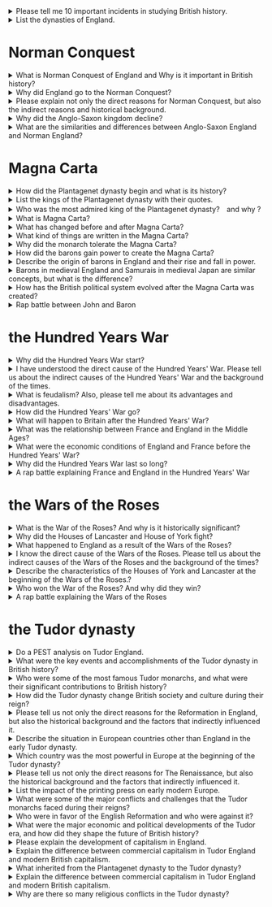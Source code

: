 <details>
<summary>Please tell me 10 important incidents in studying British history.</summary>
Here are ten important events in the history of Britain:

1. The Norman Conquest of England in 1066, which established Norman rule and changed the English language, culture, and society.
1. The Magna Carta, signed in 1215, which limited the power of the monarchy and laid the foundation for individual rights and the rule of law.
1. The Wars of the Roses, fought between the House of Lancaster and the House of York in the 15th century, which resulted in the Tudor dynasty and the rule of Henry VII.
1. The Reformation, beginning in the 16th century, which saw the Church of England break away from the Roman Catholic Church and the establishment of Protestantism.
1. The Glorious Revolution of 1688, which established parliamentary rule and led to the Glorious Revolution of 1688 and the Bill of Rights of 1689.
1. The Industrial Revolution of the 18th and 19th centuries, which transformed Britain from an agricultural society into an industrial power and had far-reaching effects on the world.
1. The British Empire, which at its height controlled a quarter of the world's land and population and had a profound impact on the development of modern society.
1. The World Wars of the 20th century, which saw Britain play a leading role in both conflicts and shape the outcome of the First and Second World Wars.
1. The decline of the British Empire after World War II and the emergence of the United States as a superpower, which marked the end of Britain's role as a dominant world power.
1. The British membership in the European Union, which has been a defining feature of British politics and society since the country joined in 1973 and ultimately voted to leave in 2016 in the Brexit referendum.

</details>


<details>
<summary>List the dynasties of England.</summary>
England has been ruled by several dynasties throughout its history. Here is a list of the major dynasties that have ruled England:

1. Anglo-Saxon dynasty (5th to 11th centuries): This dynasty was founded by Germanic tribes who invaded England in the 5th century and established a series of kingdoms. The most powerful of these kingdoms was Wessex, which eventually unified England in the 9th century.
1. Norman dynasty (11th to 12th centuries): The Norman dynasty was established following the Norman Conquest of England in 1066. William the Conqueror, a Norman duke, became the first Norman king of England.
1. Plantagenet dynasty (12th to 14th centuries): The Plantagenet dynasty was founded by Henry II, who became king of England in 1154. This dynasty was one of the longest and most influential in English history, and it saw the growth of a strong central monarchy, the development of the common law, and the establishment of the Parliament.
1. Lancaster and York dynasties (14th to 15th centuries): The Lancaster and York dynasties were the result of the conflict known as the War of the Roses, which took place between 1455 and 1487. The Lancaster dynasty was established by Henry IV, while the York dynasty was established by Edward IV.
1. Tudor dynasty (15th to 17th centuries): The Tudor dynasty was established by Henry VII, who became king of England in 1485. This dynasty saw the reigns of some of England's most famous monarchs, including Henry VIII and Elizabeth I. The Tudors were responsible for the English Reformation, which saw England break away from the Roman Catholic Church and establish the Church of England.
1. Stuart dynasty (17th to 18th centuries): The Stuart dynasty was established by James I, who became king of England in 1603. This dynasty saw the reign of some of England's most controversial monarchs, including Charles I and James II, and it was marked by political instability, civil war, and revolution.
1. Hanoverian dynasty (18th to 19th centuries): The Hanoverian dynasty was established by George I, who became king of England in 1714. This dynasty saw the growth of the British Empire and the development of the Industrial Revolution.
1. Windsor dynasty (20th to present): The Windsor dynasty was established by George V in 1917, when the name of the royal family was changed from the Saxe-Coburg and Gotha to the Windsor. This dynasty has seen the reigns of some of England's most well-known monarchs, including Queen Elizabeth II.

</details>

# Norman Conquest
 
<details>
<summary>What is Norman Conquest of England and Why is it important in British history?</summary>
The Norman Conquest of England was a significant event in British history that took place in 1066. The Norman Conquest was led by William the Conqueror, a Norman nobleman who became the Duke of Normandy in northern France.

William sought to claim the English throne after the death of King Edward the Confessor in 1066, and he launched an invasion of England with a large Norman army. The Norman forces defeated the English army at the Battle of Hastings, and William was crowned King of England on Christmas Day in 1066.

The Norman Conquest of England is considered one of the most important events in British history because it had a profound impact on the country's political, social, and cultural landscape. The Norman rulers brought with them new ideas and institutions, including the feudal system, which changed the way land was held and administered in England. They also introduced Norman law, which became the basis for the English legal system, and Norman architecture, which influenced the design and construction of churches and castles in England.

In addition, the Norman Conquest led to the Normanization of the English aristocracy, as many of the English nobles were replaced by Norman nobles, who brought with them a Norman cultural and political influence. This Norman influence had a lasting impact on English society, language, and identity, and helped shape the development of England as a nation.

Overall, the Norman Conquest of England was a turning point in British history that marked the beginning of a new era of Norman rule and had a profound impact on the country's political, social, and cultural development.
</details>

<details>
<summary>Why did England go to the Norman Conquest? </summary>
The Norman Conquest of England in 1066 was a result of several factors, including political rivalries, disputes over the English throne, and the ambitions of Norman nobles.

At the time of the Conquest, England was ruled by King Edward the Confessor, who died without an heir in 1066. This created a power vacuum and several individuals claimed the right to the English throne, including Harold Godwinson, an English nobleman, and William, Duke of Normandy.

William claimed that he had been promised the English throne by King Edward, and when Harold was crowned King of England, William saw this as a challenge to his claim. He gathered a large army and invaded England, culminating in the Battle of Hastings in 1066.

In addition to the political rivalries and disputes over the throne, the Norman Conquest was also driven by the ambitions of Norman nobles, who saw an opportunity to expand their power and influence in England. The Norman nobles were part of the Norman-French aristocracy, which was rapidly expanding its territory in Europe at the time, and the Conquest provided a means for them to gain further wealth and power.

Ultimately, the Norman Conquest of England was a result of a complex interplay of political, social, and cultural factors, and it had a profound impact on the history of England and the development of the British nation.
</details>

<details>
<summary>
Please explain not only the direct reasons for Norman Conquest, but also the indirect reasons and historical background.
</summary>
The Norman Conquest of England in 1066 was a defining moment in English history and was the result of a combination of direct and indirect reasons, as well as a larger historical background.

Direct reasons for the Norman Conquest include:

1. Claim to the throne: William, Duke of Normandy, believed that he had a strong claim to the English throne through his distant relationship to the previous Anglo-Saxon king, Edward the Confessor.
1. Harold's coronation: When Edward died in 1066, the Anglo-Saxon nobleman Harold Godwinson was crowned king of England. This was seen as a violation of Norman rights and a challenge to William's own claim to the throne.

Indirect reasons for the Norman Conquest include:

1. The weakness of the Anglo-Saxon state: By the 11th century, the Anglo-Saxon kingdom was in a state of political and military decline. This made it easier for William to invade and conquer England.
1. Norman military might: The Normans were known for their military prowess and their ability to build strong fortifications. This gave them an advantage over the Anglo-Saxons in the event of a conflict.
1. The influence of the Church: The Pope supported William's claim to the English throne and blessed the Norman Conquest, giving it a religious legitimacy.

The larger historical background that influenced the Norman Conquest includes the Viking raids and invasions of England in the 9th and 10th centuries. These raids weakened the Anglo-Saxon state and created a power vacuum that was eventually filled by Norman nobles like William. Additionally, the Norman conquest was part of a larger pattern of Norman expansion throughout Europe, as Norman nobles sought to extend their power and influence beyond their home territory in Normandy.

All of these factors combined to create the conditions for the Norman Conquest of England in 1066. The Norman victory at the Battle of Hastings marked the end of Anglo-Saxon England and the beginning of Norman rule, which would have a profound impact on English history and culture for generations to come.

</details>

<details>
<summary>
Why did the Anglo-Saxon kingdom decline?
</summary>
The decline of the Anglo-Saxon kingdom was a complex process that was influenced by a number of factors. Some of the most significant reasons for the decline of the Anglo-Saxon kingdom include:

1. Viking raids and invasions: The Viking raids and invasions that took place in the 9th and 10th centuries were a major factor in the decline of the Anglo-Saxon kingdom. The Vikings disrupted trade, pillaged and burned settlements, and created political instability, which weakened the power and influence of the Anglo-Saxon king.
1. Political fragmentation: The Anglo-Saxon kingdom was divided into many small kingdoms, each ruled by a king. This fragmented political structure made it difficult for the Anglo-Saxons to mount a unified defense against external threats, such as the Vikings.
1. Economic decline: The decline of the Anglo-Saxon economy was another important factor in the decline of the kingdom. This was due in part to the disruption caused by the Viking raids and invasions, as well as to changes in trade patterns and a decline in agricultural production.
1. Instability and civil war: The Anglo-Saxon kingdom was plagued by political instability and civil war, as rival factions and powerful nobles competed for power and influence. This internal conflict weakened the kingdom and made it more vulnerable to external threats.
1. Influence of the Church: The Church was a major player in Anglo-Saxon society, and its power and influence grew over time. The Church became a center of wealth and influence, and the bishops and abbots who held lands and ruled over their own territories became increasingly powerful. This fragmented the political structure of the kingdom and contributed to its decline.

All of these factors combined to create the conditions for the decline of the Anglo-Saxon kingdom. By the time of the Norman Conquest in 1066, the Anglo-Saxon state was in a state of political and military decline, which made it easier for the Norman nobles to invade and conquer England.
</details>




<details>
<summary>
What are the similarities and differences between Anglo-Saxon England and Norman England?
</summary>

 
Anglo-Saxon England (ca. 5th-11th centuries) and Norman England (ca. 11th-12th centuries) were two distinct historical periods in England with both similarities and differences.

Similarities between Anglo-Saxon England and Norman England include:

1. Germanic roots: Both periods were characterized by the dominance of Germanic culture, language, and customs.
1. Feudalism: Both Anglo-Saxon England and Norman England were feudal societies, in which lords held lands and provided protection to their tenants in exchange for loyalty and service.
1. Christianity: Christianity was the dominant religion in both periods, although the specific forms and practices of the faith evolved over time.

Differences between Anglo-Saxon England and Norman England include:
1. Political structure: Anglo-Saxon England was divided into many small kingdoms, each ruled by a king, while Norman England was centralized and dominated by a powerful monarchy.
1. Law and order: Anglo-Saxon England was known for its legal system, which was based on customary law and local traditions, while Norman England was characterized by the imposition of a more centralized and formal legal system.
1. Architecture: Anglo-Saxon England is associated with the rise of Christian monasteries and the development of Romanesque architecture, while Norman England is known for the construction of grand Gothic cathedrals and castles.
1. Culture: Anglo-Saxon England was known for its epic poetry, such as Beowulf, while Norman England was characterized by the introduction of Norman-French culture and the flowering of Norman-French literature.

The Norman Conquest of 1066 marked a major turning point in English history, as the Norman nobles who conquered England brought with them their own culture, language, and traditions, which gradually merged with and transformed the existing Anglo-Saxon culture. The result was a unique and rich cultural blend that defined the culture of medieval England.

</details>

 
# Magna Carta

<details>
<summary>How did the Plantagenet dynasty begin and what is its history? </summary>
The Plantagenet dynasty was a powerful and influential dynasty that ruled England from 1154 to 1485. The dynasty was founded by Henry II, who became king of England in 1154 following the death of King Stephen.

Henry II was a powerful and energetic monarch who established a strong central monarchy and expanded the territories under English control. He was also responsible for the development of the common law and the establishment of the royal court system.

The Plantagenets were marked by their strong and capable monarchs, who continued to expand the territories under English control and strengthen the central monarchy. Some of the most famous Plantagenet monarchs include Richard the Lionheart, John, and Edward I.

However, the later years of the Plantagenet dynasty were marked by political instability and conflict. The Wars of the Roses, which took place between the Lancaster and York dynasties, was a result of the long-standing tensions and rivalries within the Plantagenet dynasty.

Despite its challenges, the Plantagenet dynasty left a lasting impact on English history. The dynasty saw the growth of a strong central monarchy, the development of the common law, and the establishment of the Parliament, all of which had a lasting influence on the political and cultural landscape of England.

</details>

<details>
<summary>List the kings of the Plantagenet dynasty with their quotes. </summary>

The Plantagenet dynasty was a long-ruling dynasty that ruled England from 1154 to 1485. Here is a list of the Plantagenet kings of England and some of their famous quotes:

1. Henry II (r. 1154-1189) - "Who will rid me of this troublesome priest?" (referring to Thomas Becket, the Archbishop of Canterbury, who was later murdered)
1. Richard the Lionheart (r. 1189-1199) - "God grant me the serenity to accept the things I cannot change, the courage to change the things I can, and the wisdom to know the difference." (often attributed to Richard, although there is no direct historical evidence for this)
1. John (r. 1199-1216) - "I am not a king, but the slave of the universe." (John was often depicted as a weak and ineffective ruler, and this quote reflects his own self-perception)
1. Henry III (r. 1216-1272) - "If we have found grace in thy sight, show us a sign of thy favour, that those who hate us may see it and be put to shame." (from the famous "Edward the Confessor's Crown" prayer)
1. Edward I (r. 1272-1307) - "I am come to see for myself and to speak for myself." (Edward was known for his personal involvement in government, and this quote reflects his desire to be a hands-on ruler)
1. Edward II (r. 1307-1327) - "I know my lord the king well enough; he will never do what he says." (this quote, spoken by a contemporary chronicler, reflects Edward's reputation for being indecisive and ineffective)
1. Edward III (r. 1327-1377) - "It is not for kings to keep faith." (this quote, spoken by Edward himself, reflects his willingness to use deceit and broken promises as a political tool)
1. Richard II (r. 1377-1399) - "For God's sake, let us sit upon the ground and tell sad stories of the death of kings." (from Shakespeare's play "Richard II")

The Plantagenet dynasty was one of the most influential in English history, and the reigns of these kings saw significant changes and developments in politics, culture, and society. The quotes attributed to these rulers provide a glimpse into their personalities and legacies.

</details>


<details>
<summary>Who was the most admired king of the Plantagenet dynasty?　and why ?</summary>

It is difficult to determine who was the most admired king of the Plantagenet dynasty, as opinions on this matter can vary greatly depending on historical perspective and personal bias. However, some of the kings from this dynasty who are often considered to be the most admired include:

1. Richard the Lionheart (r. 1189-1199): Richard is often remembered as a great military leader and a brave warrior. He is best known for his leadership during the Third Crusade, where he was widely praised for his courage and prowess in battle.
1. Edward I (r. 1272-1307): Edward I is often regarded as one of the greatest English kings of the Middle Ages. He is credited with strengthening the power of the monarchy and consolidating English rule over Wales and Scotland.
1. Edward III (r. 1327-1377): Edward III is often considered to be one of the most successful English kings of the Middle Ages. He was a charismatic and effective leader who transformed England into a major military power and led the country to several victories in the Hundred Years' War.

Ultimately, the admiration and legacy of these kings (and others from the Plantagenet dynasty) will depend on a variety of factors, including their political, military, and personal achievements, as well as their impact on subsequent generations.

</details>


<details>
<summary>What is Magna Carta? </summary>
Magna Carta is a significant historical document signed by King John of England in 1215. It is often considered to be one of the most important legal documents in the history of Western democracy. The term "Magna Carta" is Latin for "Great Charter."

Magna Carta was created as a means of resolving a conflict between the king and the barons, who were powerful landowners and leaders of medieval England. The document established the principle that everyone, including the monarch, was subject to the law and that the king could not act arbitrarily or without the consent of his subjects.

Magna Carta set forth a number of specific rights and liberties, including protection from arbitrary imprisonment, the right to a fair trial, and the principle that taxes could not be levied without the consent of the people.

Over time, Magna Carta became an important symbol of freedom and liberty and was cited as a precedent in later legal battles and disputes, including the American Revolution. Today, it is considered one of the earliest examples of constitutional government and remains a powerful symbol of the struggle for individual rights and democratic governance.
</details>

<details>
<summary>What has changed before and after Magna Carta? </summary>
The signing of Magna Carta marked a turning point in the relationship between the monarchy and the people in England, and had far-reaching effects on the development of Western society. Before Magna Carta, the monarch was considered to be above the law and had complete power over the kingdom and its subjects. This led to abuses of power, arbitrary rule, and a general lack of protections for individual rights and liberties.

After Magna Carta, the principle was established that the monarch was subject to the law and that the rights and liberties of the people were protected. This had a profound impact on the development of constitutional government and the rule of law. The document established the principle of due process and limited the power of the monarchy, paving the way for future constitutional developments, such as the Bill of Rights in 1689.

Magna Carta also established the idea that the king could not raise taxes or make decisions without the consent of the people, which laid the foundation for representative government and the development of democratic institutions.

Overall, Magna Carta marked a shift towards a more limited monarchy and a more representative and democratic form of government, and its ideas and principles have had a lasting impact on the development of Western political and legal systems.

</details>


<details>
<summary>What kind of things are written in the Magna Carta?</summary>

The Magna Carta, or the Great Charter, is a document that was signed by King John of England in 1215. It is considered one of the most important legal documents in the history of England and is widely regarded as a cornerstone of modern democracy.

The Magna Carta contains 63 clauses that address various issues of medieval English life and law, including the rights of free men, the rights of the Church, and the limitations on royal power. Some of the key provisions of the Magna Carta include:

Clause 39: No freeman shall be taken or imprisoned, or be disseised of his freehold, or liberties, or free customs, or be outlawed, or exiled, or any otherwise destroyed; nor will we proceed against or prosecute him, except by the lawful judgment of his peers, or by the law of the land.

Clause 40: To no one will we sell, to no one will we deny or delay right or justice.

Clause 61: Since, moreover, for God and the improvement of our kingdom and for the better allaying of the discord arisen between us and our barons, we have granted all these concessions, desirous that they should enjoy them in complete and firm endurance forever, we give and grant to them the underwritten security, namely, that the barons may elect twenty-five barons of the kingdom, whom they wish, who shall be bound with all their might, to observe, hold, and cause to be observed, the peace and liberties we have granted and confirmed to them by this our present Charter, so that if we, or our justiciar, or our bailiffs or any one of our officers, shall in anything be at fault towards anyone, or shall have broken any one of the articles of this peace or of this security, and the offense be notified to four of the said twenty-five barons, the said four barons shall repair to us (or our justiciar, if we are out of the realm) and, laying the transgression before us, petition that we cause that to be redressed without delay. And if we shall not have corrected the transgression (or, in the event of our being out of the realm, if our justiciar shall not have corrected it) within forty days, counting from the time it has been intimated to us (or to our justiciar, if we should be out of the realm), the said four barons shall refer that case to the rest of the twenty-five barons, who may distrain upon and assail us in every way possible, with the support of the whole community of the land, by seizing our castles, lands, possessions, or anything else saving only our own person and those of the queen and our children, until, in their opinion, amends shall have been made; and when amends have been made, they shall obey us as before.

These provisions and others in the Magna Carta were revolutionary for their time, as they placed limits on the power of the monarch and established the idea of individual rights and freedoms. While many of the provisions of the Magna Carta have since been modified or abolished, its significance as a cornerstone of Western democracy continues to be recognized and celebrated.



</details>


<details>
<summary>Why did the monarch tolerate the Magna Carta?</summary>
King John of England agreed to sign the Magna Carta in 1215 under duress, as a result of pressure from the barons, who were powerful landowners and leaders of medieval England. The barons were dissatisfied with the king's rule and the arbitrary manner in which he exercised his power, and they threatened to rebel if he did not agree to their demands.

King John was in a difficult position, as he was facing a number of challenges, including military conflicts, economic difficulties, and a general loss of support among the population. In order to avoid a civil war, he agreed to sign the Magna Carta and accept the terms laid out by the barons.

However, it's important to note that King John did not fully abide by the terms of the Magna Carta, and he continued to exert his power in an arbitrary and unchecked manner. Nevertheless, the document had a lasting impact and established the principle that the monarch was subject to the law and that the rights and liberties of the people were protected.

Over time, the Magna Carta became an important symbol of freedom and liberty, and its ideas and principles have had a lasting impact on the
</details>

<details>
<summary>How did the barons gain power to create the Magna Carta? </summary>
The barons, who were powerful landowners and leaders of medieval England, gained their power and influence through a combination of wealth, military strength, and control over large territories. Many of the barons held positions of power and influence in local government, and they had the ability to raise armies and influence political decisions.

In the early 13th century, the barons grew increasingly dissatisfied with the rule of King John, who was seen as arbitrary and abusive in the exercise of his power. The barons were particularly concerned about the king's ability to raise taxes and make decisions without the consent of the people, as well as his disregard for the rights and liberties of the population.

The barons came together and threatened to rebel against the king if he did not agree to their demands. King John was facing a number of challenges, including military conflicts and a general loss of support among the population, and he agreed to sign the Magna Carta in order to avoid a civil war.

It was through their wealth, military strength, and control over large territories that the barons were able to exert pressure on the king and gain the power to create the Magna Carta. The document marked a significant shift in the relationship between the monarchy and the people, and established the principle that the monarch was subject to the law and that the rights and liberties of the people were protected.
</details>

<details>
<summary>Describe the origin of barons in England and their rise and fall in power. </summary>
The barons were a class of powerful landowners and leaders in medieval England. They originated from the Norman nobles who were granted lands and titles by William the Conqueror after the Norman Conquest of England in 1066. Over time, the barons gained control over large territories, and their wealth and military strength allowed them to wield significant political power and influence.

During the early Middle Ages, the barons held important positions in local government and were involved in making decisions about taxation and law enforcement. They also had the ability to raise armies and influence political decisions at the national level.

In the late 12th and early 13th centuries, the barons grew increasingly dissatisfied with the rule of King John, who was seen as arbitrary and abusive in the exercise of his power. The barons came together and threatened to rebel against the king if he did not agree to their demands, which led to the signing of the Magna Carta in 1215.

After the signing of Magna Carta, the barons continued to play an important role in politics and government, and many of them held positions of power and influence in the courts and the administration. However, over time, the power of the barons began to decline, as the monarchy regained its strength and the centralization of power and administration made it more difficult for them to wield significant influence.

By the late Middle Ages, the barons had lost much of their power and influence, as the monarchs of England consolidated their control over the kingdom and the centralization of power contin
</details>

<details>
<summary>Barons in medieval England and Samurais in medieval Japan are similar concepts, but what is the difference? </summary>
While the barons of medieval England and the samurai of medieval Japan were both powerful social and political elites in their respective societies, there are several key differences between them.

1. Historical context: The barons of England and the samurai of Japan lived in different historical contexts, with different political, cultural, and economic systems. The barons were part of the feudal system in England, while the samurai were part of the feudal warrior class in Japan.
1. Source of power: The barons' power came from their control over land and the obligation of their tenants to provide them with military support, while the samurai's power came from their status as warriors and their close relationship with the ruling nobility in Japan.
1. Social status: The barons were part of the landed nobility in England, while the samurai were part of the warrior class in Japan. The samurai held a higher social status and were more highly respected than the barons in their society.
1. Training and education: The barons and the samurai were trained and educated differently, with the barons often receiving a more traditional education in subjects such as law and governance, while the samurai were trained in the martial arts and in the code of bushido.
1. Role in society: The barons and the samurai had different roles in their respective societies. The barons were involved in the administration of justice and the maintenance of order in their territories, while the samurai were responsible for providing military protection and maintaining law and order in Japan.

Despite these differences, the barons of England and the samurai of Japan were both important and influential members of their societies, and their actions and decisions helped shape the political and cultural landscape of their respective countries.
</details>

<details>
<summary>How has the British political system evolved after the Magna Carta was created? </summary>
The British political system has undergone a significant evolution since the creation of the Magna Carta in 1215. The Magna Carta, also known as the Great Charter, was a landmark document that limited the power of the monarch and established the rights and freedoms of the people. It was an important step towards a more democratic and constitutional monarchy in England, and it had a lasting impact on the development of the British political system.

Here are some key developments in the evolution of the British political system after the Magna Carta:

1. The development of parliamentary democracy: The Magna Carta helped lay the foundations for a more representative form of government in England, and over time, the concept of parliamentary democracy emerged. The first Parliament was established in the 13th century, and over time, it became an important institution that represented the interests of the people and provided a check on the power of the monarch.
1. The evolution of the monarchy: The power of the monarchy was limited by the Magna Carta, and over time, the monarchy became a constitutional institution, with limited powers and responsibilities. The monarch became a symbolic figurehead, while the real power was exercised by the elected representatives in Parliament.
1. The growth of individual rights and freedoms: The Magna Carta established the principle that everyone, including the monarch, was subject to the law and that the rights and freedoms of the people were protected. Over time, individual rights and freedoms were expanded, and the concept of civil liberties became an important part of the British political system.
1. The expansion of the British Empire: The British Empire was established during the 17th and 18th centuries, and it had a significant impact on the evolution of the British political system. The Empire expanded the reach of British power and influence, and it helped to establish Britain as a dominant global power.
1. The development of political parties: The modern political parties that exist in the UK today, such as the Conservative Party and the Labour Party, emerged in the 19th and 20th centuries. Political parties became an important part of the democratic process, providing a means for people to express their political views and participate in the political process.

Overall, the British political system has evolved significantly since the creation of the Magna Carta, and it has become a complex and dynamic system that reflects the changing needs and interests of the British people.

</details>

<details>
<summary>Rap battle between John and Baron</summary>
John:
I'm the King, I'm the law, I'm the one who's in control
You can't deny it, I'm the one who holds the throne
My power is absolute, and you must obey my will
You can't challenge me, so just accept your fate and be still

Baron:
You may be the King, but I'm the one with the power
My wealth and influence are greater than yours by the hour
I'm not afraid to stand up to you and fight for my rights
You can't ignore me, so let's make a deal and end this fight

John:
I'm the King, and I won't be swayed by your words
My authority is absolute, and I will not be deterred
You may have wealth and influence, but I have the law
So accept your fate and bow down to me, or face the consequences of your flaw.

Baron:
I understand your power, but I won't be cowed
My wealth and influence are too great to be ignored
I'm not afraid to stand up to you and fight for my rights
So let's make a deal and end this fight, before it takes flight.

Outro:
The King and the Baron, they made a deal
A compromise that would make them both feel
That justice was served and their rights were respected
And so the two of them, their quarrels were ended.
</details>

# the Hundred Years War

<details>
<summary> Why did the Hundred Years War start? </summary>

The Hundred Years War was a conflict between England and France that lasted from 1337 to 1453. It was one of the most significant wars of the Middle Ages and had a lasting impact on both England and France.

The war had several causes, including political, economic, and personal factors. One of the main causes was the question of the English king's right to rule lands in France. In the late 13th century, King Edward I of England claimed the right to rule the French duchy of Gascony. This led to tensions between England and France, and ultimately to war.

Another cause of the war was the issue of succession to the French throne. In 1328, King Charles IV of France died without a male heir, and the French crown passed to King Edward III of England through his mother, Isabella of France. The French disputed this claim and instead crowned Philip of Valois as their new king. This led to a power struggle and eventually to the outbreak of the Hundred Years War.

Additionally, economic factors played a role in the start of the war. The English and French economies were both expanding, and the two countries were in competition for trade and commerce. This led to tensions and eventually to conflict.

Overall, the Hundred Years War was the result of a complex set of political, economic, and personal factors, and it had a profound impact on the history of England and France.

</details>


<details>
<summary> 
I have understood the direct cause of the Hundred Years' War.
Please tell us about the indirect causes of the Hundred Years' War and the background of the times.
</summary>

The Hundred Years' War was a series of conflicts fought between England and France from 1337 to 1453, and while the direct cause of the war was a dispute over the French throne, there were several indirect causes and factors that contributed to the outbreak of hostilities. Some of these include:

1. Feudalism and the role of the nobility: Feudalism was the dominant social and political system in Europe during the Middle Ages, and the nobility played a significant role in this system. In both England and France, the nobility were powerful landowners who held significant influence and power, and they often acted as rivals to the crown.
1. The struggle for power and influence in Europe: England and France were two of the most powerful states in Europe, and both were eager to expand their influence and power on the continent. The struggle for dominance between the two states was a major factor in the outbreak of the Hundred Years' War.
1. Economic interests and trade: England and France were both important trading partners, and their economies were closely tied together. Disputes over trade, tariffs, and commercial rights were a significant cause of tension between the two states and contributed to the outbreak of the war.
1. The role of the papacy: The papacy played an important role in medieval Europe, and both England and France sought to gain the support of the pope in their conflict. The papacy was often caught in the middle of the conflict, and its support could have a significant impact on the outcome of the war.
1. The impact of the Crusades: The Crusades, a series of religious wars fought in the Holy Land, had a profound impact on Europe and the relationship between England and France. The Crusades led to increased tensions between the two states, as both sought to expand their influence in the region and protect their interests in the Holy Land.

In the background of the times, the late Middle Ages was a period of great change and instability in Europe. The continent was in the midst of the Black Death, a pandemic that claimed the lives of millions of people and disrupted trade, agriculture, and society. Additionally, the rise of the nation-state and the centralization of power in Europe were transforming the political landscape of the continent, leading to increased tensions and conflict between states.

</details>

<details>
<summary> 
What is feudalism? Also, please tell me about its advantages and disadvantages.
</summary> 
Feudalism was a social, political, and economic system that dominated Europe during the Middle Ages, from the 9th to the 15th centuries. In feudalism, the king or queen granted land, known as a fief, to nobles in exchange for their loyalty and military service. The nobles, in turn, granted land to lesser lords, who provided them with military support and protection. These lords also granted land to tenants, who worked the land and provided food, goods, and services to their lords in exchange for protection and security.

Advantages of feudalism include:

1. Order and stability: Feudalism provided a stable and orderly system of government, in which each person knew their place and role in society. This stability helped to reduce conflict and maintain peace.
1. Military protection: In a world where threats from invaders and bandits were common, the feudal system provided a means of protection and security for the common people. The lords and nobles were responsible for the defense of their lands and the protection of their tenants.
1. Economic stability: The feudal system provided a means of economic stability, as the lords and tenants were tied together by a system of obligations and duties. The lords provided land and protection to their tenants, who, in turn, provided food and goods to their lords. This system of reciprocal obligations helped to ensure that everyone had a means of support.

Disadvantages of feudalism include:

1. Inequality: Feudalism was a highly unequal system, in which the lords and nobles held all the power and wealth. The common people had few rights and were largely at the mercy of their lords.
1. Lack of mobility: In feudalism, a person's social and economic status was determined by birth, and it was difficult to move up in society. This lack of mobility hindered social and economic progress.
1. Lack of innovation: The feudal system placed a great emphasis on tradition and stability, and there was little incentive for innovation or progress. This hindered the growth of trade, industry, and science.
1. Centralization of power: In feudalism, the king or queen had limited power, as the lords and nobles held significant influence and power. This decentralization of power made it difficult to enforce laws and maintain order, and contributed to the instability of the system.

Overall, while feudalism provided order and stability in a dangerous and uncertain world, it was also marked by inequality, lack of mobility, and limited opportunities for progress and innovation.


</details>

<details>
<summary> How did the Hundred Years' War go? </summary>
The Hundred Years' War was a complex and prolonged conflict that lasted from 1337 to 1453. The war was fought in several phases, with periods of relative peace interspersed with periods of intense conflict. The war was marked by a series of battles, sieges, and other military engagements, as well as by political and diplomatic maneuvering.

The first phase of the war was characterized by English victories, as the English army, led by King Edward III, won several key battles, including the Battle of Crecy and the Battle of Poitiers. These victories allowed the English to gain control over large portions of France, including the city of Calais.

However, the tide of the war began to shift in the late 14th century, as the French, under the leadership of King Joan II and his successor, King Charles VII, began to reclaim lost territory and push the English back. The French eventually succeeded in expelling the English from much of France, and the war came to an end in 1453 with the Treaty of Troyes, which recognized French control over much of the country.

The Hundred Years' War had a profound impact on the political and cultural landscape of both England and France. It resulted in significant territorial changes, with England losing control over much of France, and it also had a lasting impact on the development of national identities and the relationship between the two countries. The war was also marked by significant technological innovations, including the widespread use of longbows, which had a profound impact on the nature of medieval warfare.

Overall, the Hundred Years' War was a complex and prolonged conflict that had a lasting impact on the political and cultural landscape of England and France, and it remains an important event in the history of both countries.

</details>


<details>
<summary> What will happen to Britain after the Hundred Years' War? </summary>
After the conclusion of the Hundred Years' War in 1453, Britain underwent a number of significant changes and developments. Some of the key events and developments that took place in the aftermath of the war include:

1. The Wars of the Roses: This series of civil wars, which took place in the late 15th and early 16th centuries, was fought between the House of Lancaster and the House of York for control of the English throne. The Wars of the Roses had a profound impact on the political and social structure of England and set the stage for the rise of the Tudor dynasty.
1. The Renaissance: The period of the Renaissance, which began in Italy in the 14th century and spread to England in the 16th century, brought about significant cultural, artistic, and intellectual changes. The Renaissance had a lasting impact on England and the wider world, and it is often seen as a turning point in European history.
1. The Tudor dynasty: The Tudor dynasty, which ruled England from 1485 to 1603, was marked by significant political, religious, and cultural changes. The Tudor period saw the rise of the English Reformation, the dissolution of the monasteries, and the establishment of the Church of England.
1. The English Reformation: This period of religious and political upheaval in the 16th century saw England break away from the Roman Catholic Church and establish the Church of England. The Reformation had a profound impact on the religious, political, and cultural landscape of England, and it remains a significant event in the history of the country.
1. The expansion of the British Empire: In the centuries following the Hundred Years' War, England continued to expand its global reach, establishing colonies in the Americas, Africa, and Asia. The expansion of the British Empire had a lasting impact on the political, economic, and cultural landscape of Britain, and it remains one of the defining events in the history of the country.

These are just a few of the key events and developments that took place in the aftermath of the Hundred Years' War in England. Overall, the country underwent significant changes and transformations in the centuries that followed the war, and these events and developments continue to shape the political, cultural, and historical landscape of Britain to this day.

</details>
<details>
<summary> What was the relationship between France and England in the Middle Ages? </summary>
The relationship between France and England during the Middle Ages was marked by centuries of conflict and competition. The two countries were frequently at odds over territory, trade, and political power, and this often led to violence and war.

One of the most significant conflicts between France and England during the Middle Ages was the Hundred Years' War, which lasted from 1337 to 1453. This war was fought primarily over the control of the French territory of Aquitaine, which was held by the English crown, and it was characterized by a series of military campaigns, sieges, and battles.

In addition to the Hundred Years' War, France and England were also involved in a number of other conflicts during the Middle Ages, including the Norman Conquest of England in 1066, the Crusades, and the Wars of the Roses.

Despite these conflicts, there were also periods of relative peace and cooperation between France and England during the Middle Ages. For example, the two countries formed alliances for mutual protection and traded goods and cultural ideas.

Overall, the relationship between France and England during the Middle Ages was complex and marked by a mix of conflict and cooperation. The two countries were often at odds with one another, but they were also able to work together in pursuit of common goals.

</details>


<details>
<summary>What were the economic conditions of England and France before the Hundred Years' War?
</summary>

The economic conditions of England and France before the Hundred Years' War were characterized by growth and expansion, as well as competition between the two countries.

In England, the economy was expanding rapidly in the late 13th and early 14th centuries, driven by a growing population, increased trade and commerce, and the development of new industries such as wool production. England had a strong and wealthy merchant class, and the country was known for its high-quality wool, which was in demand in Europe and beyond.

In France, the economy was also expanding during this time, with growth in agriculture, trade, and commerce. The country was known for its rich natural resources, including wine, salt, and iron, and for its well-developed manufacturing sector, particularly in the production of textiles.

Despite these similarities, there were also differences between the economies of England and France. For example, England had a more developed system of trade and commerce, with strong connections to Europe and the wider world. In contrast, France's economy was more focused on agriculture and was dominated by a powerful nobility and wealthy landowners.

These differences, combined with political tensions and competition for trade and resources, contributed to the economic rivalry between England and France that eventually led to the Hundred Years' War.

</details>

<details>
<summary>Why did the Hundred Years War last so long?</summary>
The Hundred Years War was a series of conflicts fought between England and France from 1337 to 1453. The war lasted for 116 years and was one of the longest and most complex conflicts in medieval history. There were several factors that contributed to the length of the war, including:

1. Territorial Disputes: The war was largely driven by territorial disputes between England and France. Both countries claimed control over certain territories in France, and neither side was willing to give up these claims.
1. Power Struggles: The war was also fueled by power struggles within both England and France. Political factions within each country sought to gain control and influence over their respective governments, and the war provided an opportunity for these factions to assert their power.
1. Military Strategy: The nature of medieval warfare made it difficult for either side to achieve a decisive victory. Armies were often slow to mobilize, and battles were fought with limited technology and resources. This made it difficult for either side to achieve a quick victory and led to a prolonged conflict.
1. Changing Alliances: Over the course of the war, the alliances between various European countries shifted and changed, which complicated the conflict and made it more difficult to bring to a close.
1. Financial Constraints: The cost of maintaining a long and complex war was a major factor in the length of the Hundred Years War. Both England and France struggled to finance the conflict, which limited their ability to field large and well-equipped armies.

Taken together, these factors made it difficult for either England or France to achieve a decisive victory, which contributed to the length of the Hundred Years War. Despite its length and complexity, the war had a significant impact on the political and cultural landscape of both England and France, and it remains an important event in the history of both countries.

</details>
<details>
<summary>A rap battle explaining France and England in the Hundred Years' War</summary>

England:

I'm the king of the isles, I'm the one they call Edward
My armies are strong, and my will is unyielding
My knights are brave and my archers are skilled
My country's been fighting for a hundred years still

France:

I'm the king of the mainland, I'm Philip the Fair
My country is strong, and my people are aware
My knights are brave and my archers are true
My country's been fighting for a hundred years too

England:

I've got the longbow, it's a weapon of choice
My archers can shoot from a great distance and rejoice
My knights are strong, and my soldiers are brave
My country's been fighting for a hundred years to save

France:

I've got the crossbow, it's a weapon of might
My archers can shoot from a great distance and fight
My knights are strong, and my soldiers are brave
My country's been fighting for a hundred years to save
</details>

# the Wars of the Roses

<details>
<summary>What is the War of the Roses? And why is it historically significant?</summary>
The War of the Roses was a series of civil wars fought in England between the House of Lancaster and the House of York between 1455 and 1487. The conflict was primarily over who would rule the country, as both families had claims to the throne of England.

The name "War of the Roses" is derived from the badges used by the two opposing sides: the red rose of Lancaster and the white rose of York.

The War of the Roses was a significant event in English history for several reasons. Firstly, it marked the end of the Middle Ages and the beginning of the modern era in England. Secondly, it helped to establish the Tudor dynasty, which ruled England for the next 118 years. Thirdly, the wars had a lasting impact on the English monarchy, with many of the powers of the crown being transferred to Parliament during the Tudor era.

Additionally, the War of the Roses is also significant because it was one of the first major wars in which firearms played a major role in determining the outcome of battles. It also set the stage for the Tudor dynasty's expansion and eventual conquest of Ireland and Wales, further establishing England as a major European power.

</details>


<details>
<summary>Why did the Houses of Lancaster and House of York fight?</summary>
The Houses of Lancaster and York fought for the English throne primarily because of disputes over the rightful line of succession. At the time, there were competing claims to the throne, with several individuals from both houses laying claim to the crown.

The conflict between the two houses can be traced back to the reign of King Edward III, who had several sons. When Edward III died, his crown passed to his grandson, Richard II, who was a member of the House of Lancaster. However, when Richard II was deposed, the crown passed to Henry Bolingbroke, who became Henry IV and was a member of the House of Lancaster as well.

The disputes over the succession were further complicated by political, economic, and social factors. For example, there were tensions between the wealthy landowners and the monarchy, as well as conflicts between the English nobility and the French monarchy. Additionally, there were concerns over the power of the monarchy and the increasing influence of the common people, as well as disputes over trade and taxation.

These factors, combined with the rival claims to the throne, ultimately led to the outbreak of the War of the Roses. The conflict lasted for several decades and saw several battles and changes of power, until the Tudor dynasty was established with the coronation of Henry VII in 1485.
</details>

<details>
<summary>What happened to England as a result of the Wars of the Roses?</summary>
 
The Wars of the Roses had a profound impact on England and its people. Some of the key consequences of the conflict include:

1. The end of the Plantagenet dynasty: The Wars of the Roses marked the end of the Plantagenet dynasty, which had ruled England for over 300 years. The conflict helped to establish the Tudor dynasty, which would rule England for the next 118 years.
1. Changes to the English monarchy: The Tudor monarchs centralized power in the crown, reducing the influence of the nobility and increasing the power of the monarchy. Additionally, the Tudor dynasty introduced new laws and institutions that helped to stabilize the country after the Wars of the Roses.
1. The growth of the English economy: The Wars of the Roses had a devastating effect on the English economy, as trade was disrupted and many people were forced to flee their homes. However, in the aftermath of the conflict, the English economy experienced a period of growth and expansion, as trade and commerce resumed.
1. The rise of the English middle class: The Wars of the Roses helped to create a more equal society in England, as the power of the nobility was diminished and the influence of the middle class grew. This led to a more diverse society, with new opportunities for social mobility and economic advancement.
1. The expansion of the English state: The Tudor dynasty used the War of the Roses as an opportunity to expand the English state, conquering Wales and Ireland and establishing England as a major European power.

Overall, the Wars of the Roses had a profound impact on England, shaping the country in ways that would endure for centuries to come.
</details>

<details>
<summary>I know the direct cause of the Wars of the Roses. 
Please tell us about the indirect causes of the Wars of the Roses and the background of the times?</summary>

The Wars of the Roses were a series of civil wars fought in England from 1455 to 1487 between the House of Lancaster and the House of York. The direct cause of the conflict was a dispute over the English throne, but there were several indirect causes and factors that contributed to the outbreak of hostilities. Some of these include:

1. Weaknesses in the monarchy: The English monarchy was facing a number of challenges in the late medieval period, including weak and ineffective leadership, financial problems, and disputes over royal succession. These weaknesses contributed to a general sense of instability and uncertainty, which made it easier for rival factions to emerge and challenge the crown.
1. The impact of the Black Death: The Black Death, a pandemic that swept through Europe in the 14th century, had a profound impact on England. The disease claimed the lives of millions of people and disrupted the social, economic, and political structures of the country. This instability made it easier for rival factions to emerge and challenge the established order.
1. The role of the nobles: The English nobles played a significant role in the Wars of the Roses, as many of them held significant power and influence. They often acted as rivals to the crown, and their conflicting interests and ambitions contributed to the outbreak of hostilities.
1. The impact of the Hundred Years' War: England and France were engaged in the Hundred Years' War from 1337 to 1453, and this conflict had a significant impact on English society. The war drained the country's resources and contributed to a general sense of instability and discontent, which made it easier for rival factions to emerge and challenge the established order.
1. The impact of the Wars of the Roses: The Wars of the Roses had a profound impact on England and its people. The conflict was marked by violence and suffering, and it disrupted the social, economic, and political structures of the country. The wars also led to the decline of the medieval feudal system, as the Tudor dynasty that emerged from the conflict sought to centralize power and strengthen the monarchy.

In the background of the times, the late medieval period was a time of great change and instability in England. The country was in the midst of the Hundred Years' War with France, and the impact of the Black Death was still being felt. At the same time, the growth of towns and trade was transforming the country, leading to increased social and economic mobility, and greater opportunities for ambition and advancement. These changes and challenges created a context in which rival factions were able to emerge and challenge the established order, leading to the outbreak of the Wars of the Roses.
</details>

<details>
<summary>Describe the characteristics of the Houses of York and Lancaster at the beginning of the Wars of the Roses.?</summary>

 The Houses of York and Lancaster were two rival branches of the royal House of Plantagenet, and they had distinct characteristics that set them apart from each other at the beginning of the Wars of the Roses.

The House of Lancaster was associated with the red rose, and they claimed the throne through their descent from King Henry III. The Lancastrian cause was initially supported by many nobles and members of the gentry, and they were known for their commitment to preserving the rights and privileges of the aristocracy.

The House of York, on the other hand, was associated with the white rose, and they claimed the throne through their descent from King Edward III. The Yorkist cause was initially supported by many merchants, traders, and members of the emerging middle class, who saw them as champions of their rights and interests. The Yorkists were known for their focus on stability, order, and the rule of law, and they sought to centralize power and strengthen the monarchy.

Both houses had their own strengths and weaknesses, and the outcome of the Wars of the Roses would ultimately be shaped by the political, military, and economic factors that came into play as the conflict unfolded. Despite their differences, however, the Houses of York and Lancaster shared a common goal: to secure the English throne and establish their own dynasty.
</details>

<details>
<summary>Who won the War of the Roses? And why did they win?</summary>

The War of the Roses was a series of civil wars fought in England between the Houses of Lancaster and York between 1455 and 1487. In the end, the House of Tudor, which descended from the House of Lancaster, emerged victorious.

King Henry VII, the first Tudor king, won the war by consolidating power and defeating the last Yorkist king, Richard III, at the Battle of Bosworth Field in 1485. He then secured his claim to the throne by marrying Elizabeth of York, the daughter of the Yorkist king Edward IV, unifying the two rival houses.

Henry VII was also able to win the war through a combination of military strategy, political maneuvering, and favorable circumstances. He made alliances with powerful noble families and was able to gain support from the merchants and the common people. Additionally, the factionalism and infighting within the Yorkist camp helped Henry's cause.

Ultimately, the Tudor victory in the War of the Roses marked the end of the Middle Ages in England and the beginning of the Tudor dynasty, which would go on to have a major impact on English and world history.

</details>

<details>
<summary> A rap battle explaining the Wars of the Roses</summary>

House of York:

I'm the House of York, and I'm here to rock
My white rose is here to show that I'm the top
My claim to the throne is strong, and I won't stop
Until I take my rightful place at the top

House of Lancaster:

My red rose is here to show that I'm the one
My claim to the throne is just as strong
I won't back down, and I'll fight 'til I'm done
Until I take my rightful place at the throne

House of York:

You may have a claim, but I'm the rightful king
My white rose will show that I'm the one to bring
The peace and prosperity that this kingdom needs
And I'll make sure it's done with all due speed

House of Lancaster:

You may have a claim, but I'm the rightful king
My red rose will show that I'm the one to bring
The justice and fairness that this kingdom needs
And I'll make sure it's done with all due speed
</details>

# the Tudor dynasty

<details>
<summary>Do a PEST analysis on Tudor England.

</summary>
A PEST analysis is a framework used to analyze the external factors that could impact a particular industry or country. Here's a PEST analysis for Tudor England:

Political factors:
1. Monarchy: Tudor England was ruled by monarchs who held significant power and authority over the country, which could both stabilize and destabilize the country depending on the quality of the monarch's leadership.
1. Foreign relations: Tudor England was frequently at war with other European powers, such as France and Spain, which could impact trade, diplomacy, and military resources.
1. Religion: The Tudor period saw the English Reformation, which led to significant political and social upheaval and conflict, particularly during the reigns of Henry VIII and his daughter Elizabeth I.

Economic factors:
1. Trade: Tudor England experienced significant economic growth through trade and commerce, particularly through the wool trade and the rise of merchant capitalism.
1. Agriculture: Tudor England saw significant changes in land use and agriculture, with the enclosure movement leading to greater agricultural productivity but also social unrest.
1. Wealth distribution: The dissolution of the monasteries and the redistribution of Church land and wealth contributed to the concentration of wealth among the nobility and merchant class.

Sociocultural factors:
1. Education: Tudor England saw the growth of education, particularly through the establishment of grammar schools and the rise of humanist education.
Gender roles: Tudor England was a patriarchal society, with women having limited opportunities and rights.
1. Nationalism: Tudor England saw the emergence of a stronger sense of English national identity, particularly through the promotion of Protestantism and the wars against Scotland and Spain.

Technological factors:
1. Printing press: The invention of the printing press in the 15th century had a significant impact on Tudor England, allowing for the wider dissemination of ideas and information.
1. Navigation: Tudor England saw significant advances in navigation and exploration, which contributed to the growth of trade and the development of the British Empire.
1. Military technology: Tudor England saw advances in military technology, particularly in naval warfare, which contributed to England's military strength and success in foreign conflicts.

Overall, Tudor England was shaped by a complex mix of political, economic, sociocultural, and technological factors that impacted its development and trajectory. The Tudor era was a period of significant change and transformation, with long-lasting impacts on British history and culture.




</details>

<details>
<summary>What were the key events and accomplishments of the Tudor dynasty in British history?
</summary>
The Tudor dynasty in British history was a significant period that spanned from 1485 to 1603. Some of the key events and accomplishments of the Tudor dynasty include:

1. The end of the Wars of the Roses and the establishment of the Tudor dynasty under Henry VII in 1485.
1. The reign of King Henry VIII, which saw the establishment of the Church of England, the dissolution of the monasteries, and the beginning of the English Reformation.
1. The accession of Elizabeth I to the throne in 1558, which saw a period of relative stability, economic growth, and cultural flourishing in England.
1. The defeat of the Spanish Armada in 1588, which established England as a major naval power and marked the beginning of the country's rise to global dominance.
1. The exploration and colonization of the New World, including the establishment of colonies in North America and the circumnavigation of the globe by Sir Francis Drake.
These events and accomplishments of the Tudor dynasty had a profound impact on the development of British history, shaping the country's politics, religion, culture, and global influence.

</details>



<details>
<summary>Who were some of the most famous Tudor monarchs, and what were their significant contributions to British history?</summary>
The Tudor dynasty in British history saw several famous monarchs who made significant contributions to the country's development. Some of the most well-known Tudor monarchs and their significant accomplishments include:

1. Henry VII: The first Tudor monarch who founded the dynasty after winning the Battle of Bosworth Field in 1485. He established the Tudor monarchy and brought peace and stability to England after decades of war.
1. Henry VIII: One of the most famous Tudor monarchs who is best known for his six marriages, the establishment of the Church of England, and the dissolution of the monasteries. He was also an important patron of the arts and culture.
1. Edward VI: Henry VIII's only son who succeeded him to the throne at the age of nine. He was a devout Protestant and played a significant role in advancing the English Reformation.
1. Mary I: The daughter of Henry VIII and Catherine of Aragon, who ruled England from 1553-1558. She was a devout Catholic and known for her efforts to restore Catholicism in England, which earned her the nickname "Bloody Mary."
1. Elizabeth I: One of the most famous Tudor monarchs who ruled England from 1558-1603. She was known for her strong leadership, patronage of the arts and culture, and her role in establishing England as a major naval power. Her reign was a period of relative peace, stability, and cultural flourishing, known as the Elizabethan era.

These Tudor monarchs played a significant role in shaping British history and their legacies are still felt today.

</details>

<details>
<summary>How did the Tudor dynasty change British society and culture during their reign?

</summary>
The Tudor dynasty had a significant impact on British society and culture during their reign. Some of the key changes include:

1. Religious Reformation: The establishment of the Church of England under Henry VIII and the English Reformation had a lasting impact on British society and culture. It changed the country's religious landscape and led to the development of a distinct English form of Protestantism.
1. Centralization of Power: The Tudors worked to centralize power in the monarchy and establish a strong, centralized government. This helped to bring stability and unity to the country, and paved the way for the emergence of a modern nation-state.
1. Cultural Renaissance: The Tudor period was a time of cultural flourishing, with a renewed interest in literature, art, and music. This led to the emergence of some of the greatest works in English literature, including the plays of William Shakespeare.
1. Exploration and Colonization: The Tudor dynasty oversaw the exploration and colonization of the New World, including the establishment of colonies in North America and the circumnavigation of the globe by Sir Francis Drake. This had a profound impact on British culture, expanding the country's horizons and bringing new ideas and perspectives to the forefront.

Overall, the Tudor dynasty played a pivotal role in shaping British society and culture during their reign, and their legacy is still felt today.

</details>

<details>
<summary>Please tell us not only the direct reasons for the Reformation in England, but also the historical background and the factors that indirectly influenced it.

</summary>
The English Reformation was a significant event in British history that led to the establishment of the Church of England and the separation from the Roman Catholic Church. While the direct reasons for the Reformation in England are well-known and include Henry VIII's desire for an annulment and the establishment of his own church, there were also several historical and indirect factors that influenced it. Some of these factors include:

1. The Renaissance: The Renaissance was a cultural and intellectual movement that swept across Europe in the 15th and 16th centuries. It led to a renewed interest in classical learning, humanism, and individualism, which challenged the authority of the Catholic Church and paved the way for religious reform. 
1. The Printing Press: The invention of the printing press in the 15th century made it easier and cheaper to produce books and other printed materials. This helped to spread ideas and information more widely, including religious ideas and critiques of the Catholic Church.
1. Nationalism: Nationalism was a growing force in Europe during the Tudor period, as countries began to define themselves in terms of their own cultures, languages, and identities. This led to a desire for greater national independence and a rejection of the authority of the Roman Catholic Church, which was seen as a foreign power.
1. Political and Economic Factors: The Tudor period was a time of significant political and economic change, as the monarchy consolidated its power and the country transitioned from a feudal to a capitalist economy. This led to tensions between the monarch and the Catholic Church, as well as a desire for greater control over church property and wealth.

Overall, the English Reformation was influenced by a complex set of historical and indirect factors, as well as more direct reasons such as Henry VIII's personal desires and political ambitions.

</details>

<details>
<summary>Describe the situation in European countries other than England in the early Tudor dynasty.</summary>
In the early Tudor dynasty, which began in 1485, Europe was a region of significant political, social, and economic change. Here are some of the key developments in other European countries during this period:

1. Italy: The Italian Renaissance was in full swing during the early Tudor period, with Florence, Rome, and Venice emerging as major cultural and artistic centers. The period also saw a number of wars and conflicts between the city-states of Italy.
1. France: The early Tudor period in France was marked by the reign of King Louis XII and the rise of the French Renaissance. The country was involved in a number of wars, including the Italian Wars, which saw France attempting to expand its territory and influence in Italy.
1. Spain: Spain was ruled by the Catholic monarchs, Ferdinand II and Isabella I, during the early Tudor period. They completed the Reconquista, the long process of retaking Spain from the Muslim Moors, and also sponsored the voyages of Christopher Columbus to the New World.
1. Holy Roman Empire: The Holy Roman Empire was ruled by Maximilian I during the early Tudor period. The empire was in a state of flux, with the emperor attempting to centralize power and assert his authority over the various states and territories within the empire.

Overall, the early Tudor period in Europe was marked by significant political, cultural, and economic change, as well as a number of wars and conflicts between European powers.

</details>

<details>
<summary>
Which country was the most powerful in Europe at the beginning of the Tudor dynasty?
</summary>
At the beginning of the Tudor dynasty, which started with the reign of Henry VII in 1485, the most powerful country in Europe was probably the Kingdom of France. France was a major military and economic power with a large population, a well-trained army, and a strong central government. The French monarchy was also expanding its territories and influence in Europe through a series of military campaigns and diplomatic alliances.

However, other European powers, such as Spain, the Holy Roman Empire, and the Ottoman Empire, were also significant players on the European stage and had their own strengths and influence. The balance of power in Europe was constantly shifting during the Tudor era, with various countries vying for dominance and influence in a complex web of alliances and conflicts.

</details>

<details>
<summary>Please tell us not only the direct reasons for The Renaissance, but also the historical background and the factors that indirectly influenced it.
</summary>
The Renaissance was a period of cultural, artistic, and intellectual flourishing that began in Italy in the 14th century and spread throughout Europe in the 15th and 16th centuries. While the direct reasons for the Renaissance are well-known, including a renewed interest in classical learning and humanism, there were also several historical and indirect factors that influenced it. Some of these factors include:

1. The Crusades: The Crusades were a series of religious wars fought between Christians and Muslims in the Middle East from the 11th to the 13th centuries. They led to a renewed interest in the cultures and learning of the ancient world, as well as a greater openness to other cultures and ideas.
1. The Black Death: The Black Death was a devastating pandemic that swept across Europe in the 14th century, killing millions of people. It led to significant social and economic changes, as well as a sense of urgency and a desire to find new ways of thinking and living.
1. The Printing Press: The invention of the printing press in the 15th century made it easier and cheaper to produce books and other printed materials. This helped to spread ideas and information more widely, including new ideas about science, philosophy, and the arts.
1. Patronage: The Renaissance was supported by wealthy patrons, including popes, princes, and merchants, who commissioned and financed works of art and literature. This allowed artists and writers to focus on their craft and produce some of the greatest works of the period.

Overall, the Renaissance was influenced by a complex set of historical and indirect factors, as well as more direct reasons such as a renewed interest in classical learning and humanism. These factors combined to create a period of great intellectual, artistic, and cultural innovation that transformed Europe and had a lasting impact on the world.

</details>

<details>
<summary>List the impact of the printing press on early modern Europe.</summary>
The printing press, invented by Johannes Gutenberg in the mid-15th century, had a profound impact on early modern Europe. Here are some of the ways in which the printing press affected European society and culture:

1. Increased availability of books and information: With the printing press, books and other printed materials could be produced more quickly and cheaply than ever before. This made them more widely available, leading to a more literate and informed population.
1. Spread of ideas: The printing press facilitated the spread of new ideas and information, including scientific discoveries, religious texts, and political and philosophical ideas. This led to a greater exchange of ideas and a more dynamic intellectual culture.
1. Standardization of language: The printing press also helped to standardize written languages, as printed books were produced in a standardized format and spelling. This contributed to the development of national identities and the emergence of modern national languages.
1. Economic and social impact: The printing press created new economic opportunities, such as the printing and sale of books, and led to the growth of the publishing industry. It also facilitated the rise of a new class of literate and educated individuals, contributing to social mobility and the growth of the middle class.
1. Political impact: The printing press contributed to the spread of political ideas and the development of political movements, including the Protestant Reformation. It also helped to spread news and information more quickly, leading to the development of public opinion and the growth of a more informed citizenry.

Overall, the printing press had a transformative impact on early modern Europe, contributing to the spread of knowledge, the development of national identities, and the growth of new industries and social classes.

</details>

<details>
<summary>What were some of the major conflicts and challenges that the Tudor monarchs faced during their reigns?</summary>
The Tudor monarchs faced a number of conflicts and challenges during their reigns, some of the major ones include:

1. War and International Conflicts: England was involved in several international conflicts during the Tudor period, including the Hundred Years' War and conflicts with Scotland, France, and Spain. The Tudor monarchs had to balance their military ambitions with the need to maintain stability at home and manage England's relationships with other powers.
1. Religious Conflicts: The Tudor period was marked by religious turmoil, particularly with the emergence of the Protestant Reformation. Henry VIII's break with the Catholic Church and his establishment of the Church of England led to years of conflict and unrest, as well as persecution of Catholics and Protestants alike.
1. Dynastic Challenges: The Tudors faced several challenges to their claim to the throne, including the Wars of the Roses, which was a civil war fought between the House of Lancaster and the House of York. The Tudor monarchs also had to manage succession issues, particularly with the lack of a direct male heir, which led to the accession of several female monarchs.
1. Economic and Social Challenges: The Tudor monarchs faced economic and social challenges, including the impact of the Black Death, inflation, and the rising power of the merchant class. The Tudors implemented economic policies, such as the dissolution of the monasteries and the development of trade, to address these challenges.
1. Personal Challenges: The Tudor monarchs faced personal challenges as well, including their relationships with family members, advisors, and romantic partners. These challenges could have significant political and social consequences, particularly if they led to instability at court or challenges to the legitimacy of the monarch.

Overall, the Tudor monarchs faced a wide range of challenges and conflicts during their reigns, and their ability to manage and overcome these challenges had a significant impact on English history and the development of the modern state.

</details>

<details>
<summary>Who were in favor of the English Reformation and who were against it?

</summary>
The English Reformation was a complex and multifaceted movement, and different people and groups had varying degrees of support or opposition to it. Here are some of the main groups and their positions:

In favor of the English Reformation:

1. King Henry VIII: Henry VIII was the driving force behind the English Reformation. He initiated the break with Rome, established the Church of England, and dissolved the monasteries. His motivations were complex and varied, but included a desire for a male heir, a need to assert his authority over the Church, and a desire for greater control over the wealth and property of the Church.
1. Some members of the nobility: Some members of the nobility supported the English Reformation, either for religious reasons or because they stood to gain financially or politically from the dissolution of the monasteries and the redistribution of Church land and wealth.
1. Some members of the clergy: Some members of the clergy supported the English Reformation, particularly those who had been influenced by Protestant ideas or who had grievances against the Catholic Church.

 Against the English Reformation:

1. The Catholic Church: The Catholic Church, both in England and abroad, was strongly opposed to the English Reformation. The Pope excommunicated Henry VIII and declared him a heretic, and the Church opposed the establishment of the Church of England and the dissolution of the monasteries.
1. Some members of the clergy: Many members of the Catholic clergy in England opposed the English Reformation, either out of genuine religious conviction or because they opposed the king's actions.
1. Some members of the common people: Some members of the common people in England opposed the English Reformation, particularly those who remained loyal to the Catholic Church or who resented the dissolution of the monasteries and the loss of Church land and wealth.

It's worth noting that there was significant variation within each of these groups, and individuals' positions could change over time or depending on their personal circumstances. The English Reformation was a complex and evolving process, and its legacy continues to be debated and interpreted today.

</details>

<details>
<summary>What were the major economic and political developments of the Tudor era, and how did they shape the future of British history?
</summary>
The Tudor era witnessed significant economic and political developments that helped shape the future of British history. Here are some of the major developments and their impact:

Economic Developments:
1. The rise of merchant capitalism: The Tudor period saw the emergence of a new class of wealthy merchants who helped fuel economic growth through trade and commerce.
1. Enclosure and agrarian change: The Tudor monarchs implemented policies that promoted enclosure of common lands and the conversion of arable land to pasture, which increased agricultural productivity but also displaced many small farmers and contributed to social unrest.
The dissolution of the monasteries: Under Henry VIII and his successors, the monasteries were dissolved and their land and property confiscated, leading to significant wealth and land redistribution.

Political Developments:
1. The consolidation of royal power: The Tudor monarchs strengthened the power of the monarchy through measures such as the creation of the Court of Star Chamber and the establishment of a standing army.
1. The emergence of parliamentary government: The Tudor period saw the development of a more formalized parliamentary system, with the House of Commons gaining more power and influence over time.
1. The growth of nationalism: The Tudor period saw the emergence of a stronger sense of English national identity, particularly through the promotion of Protestantism and the wars against Scotland and Spain.
These developments had a profound impact on the future of British history. The rise of merchant capitalism and the dissolution of the monasteries contributed to the growth of a strong middle class and laid the foundations for the development of the British Empire. The strengthening of royal power and the emergence of parliamentary government helped establish a more stable and centralized state, which would become the model for modern democratic governance. Finally, the growth of English nationalism helped create a sense of shared identity and purpose that would shape British politics and culture for centuries to come.


</details>



<details>
<summary>Please explain the development of capitalism in England.

</summary>
The development of capitalism in England can be traced back to the Tudor era, particularly during the reigns of Elizabeth I and James I. During this time, England was experiencing significant economic growth, particularly through trade and commerce, and the foundations for a capitalist economy began to emerge.

One key factor in the development of capitalism in England was the rise of merchant capitalism, which saw merchants and traders investing in trade and commerce with the aim of making a profit. This was particularly evident in the growth of overseas trade, particularly with the East Indies and the New World. Merchants and traders were able to finance their activities through credit, with London emerging as a major center for banking and finance.

Another key factor in the development of capitalism in England was the rise of manufacturing, particularly in the textile industry. The Tudor period saw significant advances in technology and manufacturing processes, particularly in the production of woolen cloth, which led to greater productivity and efficiency. The emergence of manufacturing contributed to the growth of urbanization, with towns and cities becoming centers for trade, manufacturing, and finance.

The Tudor period also saw the emergence of a market economy, with prices and wages determined by supply and demand rather than by traditional systems of labor and land use. This contributed to the growth of individualism and the idea of profit as a motive for economic activity.

One important catalyst for the development of capitalism in England was the Reformation and the dissolution of the monasteries. This led to the redistribution of Church land and wealth, with the nobility and merchant class acquiring significant amounts of land and wealth. This contributed to the concentration of wealth among a small elite, with a growing divide between the wealthy and the working classes.

Overall, the development of capitalism in England was a gradual and complex process that was shaped by a range of economic, social, and political factors. The Tudor period played a key role in laying the foundations for a capitalist economy, with the growth of trade, manufacturing, and finance contributing to the emergence of a market economy and individualistic values.




</details>

<details>
<summary>Explain the difference between commercial capitalism in Tudor England and modern British capitalism.

</summary>
The difference between commercial capitalism in Tudor England and modern British capitalism is significant and reflects the changes and evolution of the capitalist system over time.

In Tudor England, commercial capitalism was characterized by the emergence of merchant capitalism, where merchants and traders invested in trade and commerce with the aim of making a profit. This type of capitalism was primarily focused on individual trade and was largely localized to specific regions or markets. While credit and financial instruments such as bills of exchange were used, the overall financial system was relatively underdeveloped and the concept of joint-stock companies had yet to be introduced.

Modern British capitalism, on the other hand, is characterized by the development of large, centralized corporations and financial institutions, as well as the extensive use of financial instruments such as stocks, bonds, and derivatives. The concept of the joint-stock company, which allows investors to pool their resources and share the risks and rewards of a venture, has become a key feature of modern capitalism. The modern financial system is also highly sophisticated, with a range of financial instruments and mechanisms that allow for complex transactions and investments.

Another significant difference between commercial capitalism in Tudor England and modern British capitalism is the role of the state. In Tudor England, the state played a relatively limited role in economic affairs, with merchants and traders operating largely independently. In modern British capitalism, the state plays a much larger role, regulating economic activity and providing infrastructure, education, and other resources that are essential to the functioning of a modern capitalist economy.

Overall, the differences between commercial capitalism in Tudor England and modern British capitalism reflect the evolution of the capitalist system over time, with increasing complexity, centralization, and state involvement being key features of the modern capitalist economy.

</details>

<details>
<summary>What inherited from the Plantagenet dynasty to the Tudor dynasty?</summary>
The Tudor dynasty inherited several important elements from the Plantagenet dynasty, which had ruled England prior to the Tudors. Some of the key inheritances include:

1. The English crown: The Tudor dynasty inherited the English crown from the Plantagenet dynasty, which had ruled England since the 12th century. The Tudors continued to build on the Plantagenet legacy and established themselves as one of the most significant royal houses in English history.
1. The Wars of the Roses: The Wars of the Roses, a series of civil wars fought between the House of Lancaster and the House of York, were a key part of the Plantagenet legacy. The Tudors emerged victorious from these wars, and the conflicts played a significant role in shaping the Tudor monarchy and its approach to governance.
1. The legal system: The Plantagenet dynasty had made significant contributions to the development of English law and the legal system. The Tudors continued to build on this legacy, with key legal reforms and the establishment of the Court of Star Chamber, which was responsible for enforcing law and order.
1. The Church: The Plantagenet dynasty had a significant influence on the development of the English Church, particularly through the establishment of the Church of England. The Tudors continued to shape the Church of England, with key religious reforms and the establishment of the English Reformation.

Overall, the Tudor dynasty inherited a rich legacy from the Plantagenets, and this legacy played a significant role in shaping the course of English history under the Tudor monarchs.




</details>


<details>
<summary>Explain the difference between commercial capitalism in Tudor England and modern British capitalism.

</summary>
The difference between commercial capitalism in Tudor England and modern British capitalism is significant and reflects the changes and evolution of the capitalist system over time.

In Tudor England, commercial capitalism was characterized by the emergence of merchant capitalism, where merchants and traders invested in trade and commerce with the aim of making a profit. This type of capitalism was primarily focused on individual trade and was largely localized to specific regions or markets. While credit and financial instruments such as bills of exchange were used, the overall financial system was relatively underdeveloped and the concept of joint-stock companies had yet to be introduced.

Modern British capitalism, on the other hand, is characterized by the development of large, centralized corporations and financial institutions, as well as the extensive use of financial instruments such as stocks, bonds, and derivatives. The concept of the joint-stock company, which allows investors to pool their resources and share the risks and rewards of a venture, has become a key feature of modern capitalism. The modern financial system is also highly sophisticated, with a range of financial instruments and mechanisms that allow for complex transactions and investments.

Another significant difference between commercial capitalism in Tudor England and modern British capitalism is the role of the state. In Tudor England, the state played a relatively limited role in economic affairs, with merchants and traders operating largely independently. In modern British capitalism, the state plays a much larger role, regulating economic activity and providing infrastructure, education, and other resources that are essential to the functioning of a modern capitalist economy.

Overall, the differences between commercial capitalism in Tudor England and modern British capitalism reflect the evolution of the capitalist system over time, with increasing complexity, centralization, and state involvement being key features of the modern capitalist economy.

</details>

<details>
<summary>Why are there so many religious conflicts in the Tudor dynasty?</summary>

There were many religious conflicts during the Tudor dynasty due to a variety of factors. One of the main reasons was the changing religious landscape in Europe during the 16th century. The Protestant Reformation, which began in Germany in the early 16th century, challenged the authority of the Catholic Church and led to the rise of various Protestant denominations throughout Europe. This movement had a significant impact in England as well, with many people questioning the authority and practices of the Catholic Church.

In addition, the Tudor dynasty itself was marked by a series of religious changes and upheavals. Henry VIII's decision to break away from the Catholic Church and establish the Church of England as a separate entity was a major turning point, and it set the stage for further religious conflicts and debates. Henry's son Edward VI continued to push the Church of England in a more Protestant direction, while his daughter Mary I sought to restore Catholicism and undo her father's reforms. Finally, Elizabeth I sought to establish a "middle way" between Catholicism and Protestantism that would be acceptable to most English people, which led to further debates and conflicts over religious doctrine and practice.

The Tudor monarchs themselves also played a key role in these religious conflicts. As the heads of the Church of England, they had a significant amount of power and influence over religious affairs, and their personal beliefs and attitudes towards religion often shaped the policies and practices of the Church. In addition, the Tudor monarchs often used religion as a tool to further their political aims, which led to further conflicts and disagreements.

Overall, the religious conflicts of the Tudor dynasty were driven by a complex web of factors, including changing religious attitudes in Europe, shifting political and cultural landscapes, and the personal beliefs and attitudes of the Tudor monarchs themselves. These conflicts had a profound impact on English society and culture, and they helped to shape the future of religion and politics in England for centuries to come.


</details>

